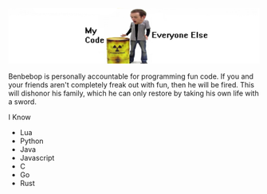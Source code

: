 ![this cool banner is a result of like a 6 year running joke](https://github.com/Benbebop/Benbebop/blob/main/channel_banner.jpg)


Benbebop is personally accountable for programming fun code. If you and your friends aren't completely freak out with fun, then he will be fired. This will dishonor his family, which he can only restore by taking his own life with a sword.

I Know
* Lua
* Python
* Java
* Javascript
* C
* Go
* Rust

